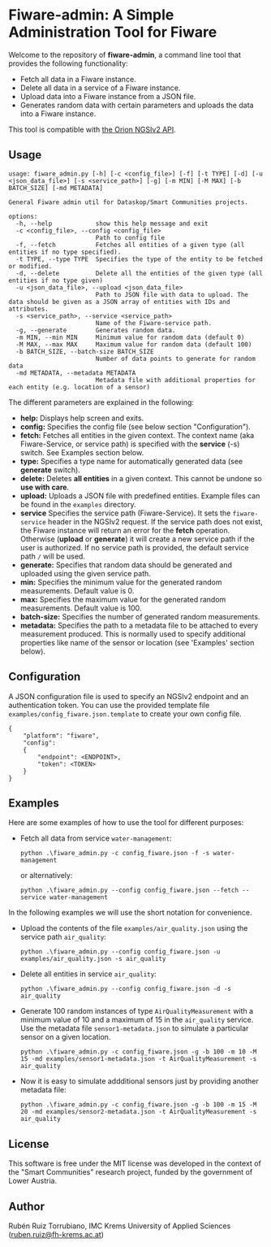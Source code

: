 # Fiware-admin: A Simple Administration Tool for Fiware

Welcome to the repository of **fiware-admin**, a command line tool that provides the following functionality:

- Fetch all data in a Fiware instance.
- Delete all data in a service of a Fiware instance.
- Upload data into a Fiware instance from a JSON file.
- Generates random data with certain parameters and uploads the data into a Fiware instance.

This tool is compatible with [the Orion NGSIv2 API](https://fiware-orion.readthedocs.io/en/1.13.0/user/walkthrough_apiv2/).

## Usage

```
usage: fiware_admin.py [-h] [-c <config_file>] [-f] [-t TYPE] [-d] [-u <json_data_file>] [-s <service_path>] [-g] [-m MIN] [-M MAX] [-b BATCH_SIZE] [-md METADATA]

General Fiware admin util for Dataskop/Smart Communities projects.

options:
  -h, --help            show this help message and exit
  -c <config_file>, --config <config_file>
                        Path to config file
  -f, --fetch           Fetches all entities of a given type (all entities if no type specified).
  -t TYPE, --type TYPE  Specifies the type of the entity to be fetched or modified.
  -d, --delete          Delete all the entities of the given type (all entities if no type given)
  -u <json_data_file>, --upload <json_data_file>
                        Path to JSON file with data to upload. The data should be given as a JSON array of entities with IDs and attributes.
  -s <service_path>, --service <service_path>
                        Name of the Fiware-service path.
  -g, --generate        Generates random data.
  -m MIN, --min MIN     Minimum value for random data (default 0)
  -M MAX, --max MAX     Maximum value for random data (default 100)
  -b BATCH_SIZE, --batch-size BATCH_SIZE
                        Number of data points to generate for random data
  -md METADATA, --metadata METADATA
                        Metadata file with additional properties for each entity (e.g. location of a sensor)

```
The different parameters are explained in the following:

- **help:** Displays help screen and exits.
- **config:** Specifies the config file (see below section "Configuration").
- **fetch:** Fetches all entities in the given context. The context name (aka Fiware-Service, or service path) is specified with the **service** (-s) switch. See Examples section below.
- **type:** Specifies a type name for automatically generated data (see **generate** switch).
- **delete:** Deletes **all entities** in a given context. This cannot be undone so **use with care**.
- **upload:** Uploads a JSON file with predefined entities. Example files can be found in the ``examples`` directory.
- **service** Specifies the service path (Fiware-Service). It sets the `fiware-service` header in the NGSIv2 request. If the service path does not exist, the Fiware instance will return an error for the **fetch** operation. Otherwise (**upload** or **generate**) it will create a new service path if the user is authorized. If no service path is provided, the default service path `/` will be used.
- **generate:** Specifies that random data should be generated and uploaded using the given service path.
- **min:** Specifies the minimum value for the generated random measurements. Default value is 0.
- **max:** Specifies the maximum value for the generated random measurements. Default value is 100.
- **batch-size:** Specifies the number of generated random measurements. 
- **metadata:** Specifies the path to a metadata file to be attached to every measurement produced. This is normally used to specify additional properties like name of the sensor or location (see 'Examples' section below).

## Configuration

A JSON configuration file is used to specify an NGSIv2 endpoint and an authentication token. You can use the provided template file `examples/config_fiware.json.template` to create your own config file.

```
{
    "platform": "fiware",
    "config":
    {
        "endpoint": <ENDPOINT>,
        "token": <TOKEN>
    }
}
```

## Examples

Here are some examples of how to use the tool for different purposes:

- Fetch all data from service `water-management`:

    ```
    python .\fiware_admin.py -c config_fiware.json -f -s water-management
    ```
    or alternatively:

    ```
    python .\fiware_admin.py --config config_fiware.json --fetch --service water-management
    ```
In the following examples we will use the short notation for convenience.

- Upload the contents of the file `examples/air_quality.json` using the service path `air_quality`: 

    ```
    python .\fiware_admin.py --config config_fiware.json -u examples/air_quality.json -s air_quality
    ```

- Delete all entities in service `air_quality`:

    ```
    python .\fiware_admin.py --config config_fiware.json -d -s air_quality
    ```

- Generate 100 random instances of type `AirQualityMeasurement` with a minimum value of 10 and a maximum of 15 in the `air_quality` service. Use the metadata file `sensor1-metadata.json` to simulate a particular sensor on a given location.

    ```
    python .\fiware_admin.py -c config_fiware.json -g -b 100 -m 10 -M 15 -md examples/sensor1-metadata.json -t AirQualityMeasurement -s air_quality
    ```
- Now it is easy to simulate addditional sensors just by providing another metadata file:

    ```
    python .\fiware_admin.py -c config_fiware.json -g -b 100 -m 15 -M 20 -md examples/sensor2-metadata.json -t AirQualityMeasurement -s air_quality
    ```

## License

This software is free under the MIT license was developed in the context of the "Smart Communities" research project, funded by the government of Lower Austria. 

## Author

Rubén Ruiz Torrubiano, IMC Krems University of Applied Sciences (ruben.ruiz@fh-krems.ac.at)
